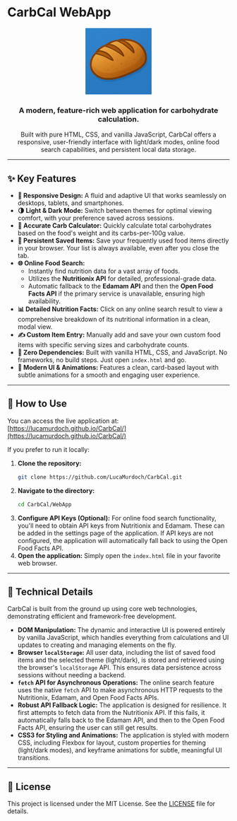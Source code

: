 # CarbCal WebApp

<p align="center">
  <img src="CarbCal.png" alt="CarbCal Logo" width="150"/>
</p>

<h3 align="center">A modern, feature-rich web application for carbohydrate calculation.</h3>

<p align="center">
  Built with pure HTML, CSS, and vanilla JavaScript, CarbCal offers a responsive, user-friendly interface with light/dark modes, online food search capabilities, and persistent local data storage.
</p>

---

## ✨ Key Features

- **📱 Responsive Design:** A fluid and adaptive UI that works seamlessly on desktops, tablets, and smartphones.
- **🌗 Light & Dark Mode:** Switch between themes for optimal viewing comfort, with your preference saved across sessions.
- **🧮 Accurate Carb Calculator:** Quickly calculate total carbohydrates based on the food's weight and its carbs-per-100g value.
- **💾 Persistent Saved Items:** Save your frequently used food items directly in your browser. Your list is always available, even after you close the tab.
- **🌐 Online Food Search:**
    - Instantly find nutrition data for a vast array of foods.
    - Utilizes the **Nutritionix API** for detailed, professional-grade data.
    - Automatic fallback to the **Edamam API** and then the **Open Food Facts API** if the primary service is unavailable, ensuring high availability.
- **📊 Detailed Nutrition Facts:** Click on any online search result to view a comprehensive breakdown of its nutritional information in a clean, modal view.
- **✍️ Custom Item Entry:** Manually add and save your own custom food items with specific serving sizes and carbohydrate counts.
- **🚀 Zero Dependencies:** Built with vanilla HTML, CSS, and JavaScript. No frameworks, no build steps. Just open `index.html` and go.
- **🎨 Modern UI & Animations:** Features a clean, card-based layout with subtle animations for a smooth and engaging user experience.

---

## 🚀 How to Use

You can access the live application at: [https://lucamurdoch.github.io/CarbCal/](https://lucamurdoch.github.io/CarbCal/)

If you prefer to run it locally:


1.  **Clone the repository:**
    ```bash
    git clone https://github.com/LucaMurdoch/CarbCal.git
    ```
2.  **Navigate to the directory:**
    ```bash
    cd CarbCal/WebApp
    ```
3.  **Configure API Keys (Optional):**
    For online food search functionality, you'll need to obtain API keys from Nutritionix and Edamam. These can be added in the settings page of the application.
    If API keys are not configured, the application will automatically fall back to using the Open Food Facts API.
4.  **Open the application:**
    Simply open the `index.html` file in your favorite web browser.

---

## 🔧 Technical Details

CarbCal is built from the ground up using core web technologies, demonstrating efficient and framework-free development.

-   **DOM Manipulation:** The dynamic and interactive UI is powered entirely by vanilla JavaScript, which handles everything from calculations and UI updates to creating and managing elements on the fly.
-   **Browser `localStorage`:** All user data, including the list of saved food items and the selected theme (light/dark), is stored and retrieved using the browser's `localStorage` API. This ensures data persistence across sessions without needing a backend.
-   **`fetch` API for Asynchronous Operations:** The online search feature uses the native `fetch` API to make asynchronous HTTP requests to the Nutritionix, Edamam, and Open Food Facts APIs.
-   **Robust API Fallback Logic:** The application is designed for resilience. It first attempts to fetch data from the Nutritionix API. If this fails, it automatically falls back to the Edamam API, and then to the Open Food Facts API, ensuring the user can still get results.
-   **CSS3 for Styling and Animations:** The application is styled with modern CSS, including Flexbox for layout, custom properties for theming (light/dark modes), and keyframe animations for subtle, meaningful UI transitions.

---

## 📄 License

This project is licensed under the MIT License. See the [LICENSE](LICENSE) file for details.
